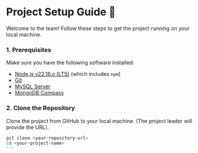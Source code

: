# Project Setup Guide 🚀

Welcome to the team! Follow these steps to get the project running on your local machine.

### 1. Prerequisites

Make sure you have the following software installed:
* [Node.js v22.16.o (LTS)](https://nodejs.org/en/download) (which includes `npm`)
* [Git](https://git-scm.com/downloads/win)
* [MySQL Server](https://dev.mysql.com/downloads/mysql/)
* [MongoDB Compass](https://www.mongodb.com/try/download/compass)

### 2. Clone the Repository

Clone the project from GitHub to your local machine. (The project leader will provide the URL).

```bash
git clone <your-repository-url>
cd <your-project-name>
'''
